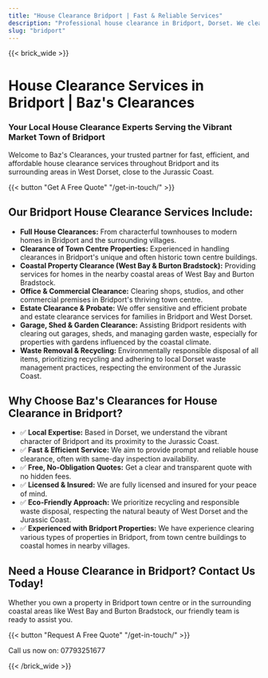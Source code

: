 ```yaml
---
title: "House Clearance Bridport | Fast & Reliable Services"
description: "Professional house clearance in Bridport, Dorset. We clear homes in this vibrant market town near the Jurassic Coast. Free quotes & same-day inspection."
slug: "bridport"
---
```


{{< brick_wide >}}
# House Clearance Services in Bridport | Baz's Clearances

### Your Local House Clearance Experts Serving the Vibrant Market Town of Bridport

Welcome to Baz's Clearances, your trusted partner for fast, efficient, and affordable house clearance services throughout Bridport and its surrounding areas in West Dorset, close to the Jurassic Coast.

{{< button "Get A Free Quote" "/get-in-touch/" >}}

## Our Bridport House Clearance Services Include:

* **Full House Clearances:** From characterful townhouses to modern homes in Bridport and the surrounding villages.
* **Clearance of Town Centre Properties:** Experienced in handling clearances in Bridport's unique and often historic town centre buildings.
* **Coastal Property Clearance (West Bay & Burton Bradstock):** Providing services for homes in the nearby coastal areas of West Bay and Burton Bradstock.
* **Office & Commercial Clearance:** Clearing shops, studios, and other commercial premises in Bridport's thriving town centre.
* **Estate Clearance & Probate:** We offer sensitive and efficient probate and estate clearance services for families in Bridport and West Dorset.
* **Garage, Shed & Garden Clearance:** Assisting Bridport residents with clearing out garages, sheds, and managing garden waste, especially for properties with gardens influenced by the coastal climate.
* **Waste Removal & Recycling:** Environmentally responsible disposal of all items, prioritizing recycling and adhering to local Dorset waste management practices, respecting the environment of the Jurassic Coast.

## Why Choose Baz's Clearances for House Clearance in Bridport?

* ✅ **Local Expertise:** Based in Dorset, we understand the vibrant character of Bridport and its proximity to the Jurassic Coast.
* ✅ **Fast & Efficient Service:** We aim to provide prompt and reliable house clearance, often with same-day inspection availability.
* ✅ **Free, No-Obligation Quotes:** Get a clear and transparent quote with no hidden fees.
* ✅ **Licensed & Insured:** We are fully licensed and insured for your peace of mind.
* ✅ **Eco-Friendly Approach:** We prioritize recycling and responsible waste disposal, respecting the natural beauty of West Dorset and the Jurassic Coast.
* ✅ **Experienced with Bridport Properties:** We have experience clearing various types of properties in Bridport, from town centre buildings to coastal homes in nearby villages.

## Need a House Clearance in Bridport? Contact Us Today!

Whether you own a property in Bridport town centre or in the surrounding coastal areas like West Bay and Burton Bradstock, our friendly team is ready to assist you.

{{< button "Request A Free Quote" "/get-in-touch/" >}}

Call us now on: 07793251677

{{< /brick_wide >}}
